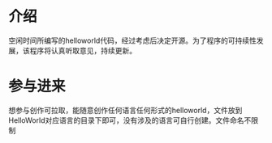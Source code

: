 # 介绍
空闲时间所编写的helloworld代码，经过考虑后决定开源。为了程序的可持续性发展，该程序将认真听取意见，持续更新。
# 参与进来
想参与创作可拉取，能随意创作任何语言任何形式的helloworld，文件放到HelloWorld对应语言的目录下即可，没有涉及的语言可自行创建。文件命名不限制

